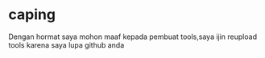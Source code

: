 # caping
Dengan hormat saya mohon maaf kepada pembuat tools,saya ijin reupload tools karena saya lupa github anda
